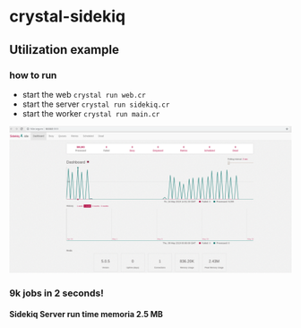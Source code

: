 # crystal-sidekiq

## Utilization example

### how to run
- start the web `crystal run web.cr`
- start the server `crystal run sidekiq.cr`
- start the worker `crystal run main.cr`

![alt text](https://github.com/LeandroRezendeCoutinho/crystal-sidekiq/blob/master/running.png)

### 9k jobs in 2 seconds!
#### Sidekiq Server run time memoria 2.5 MB
